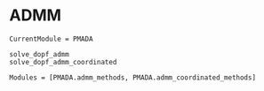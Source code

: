 # ADMM


```@meta
CurrentModule = PMADA
```

```@docs
solve_dopf_admm
solve_dopf_admm_coordinated
```

```@autodocs
Modules = [PMADA.admm_methods, PMADA.admm_coordinated_methods]
```
